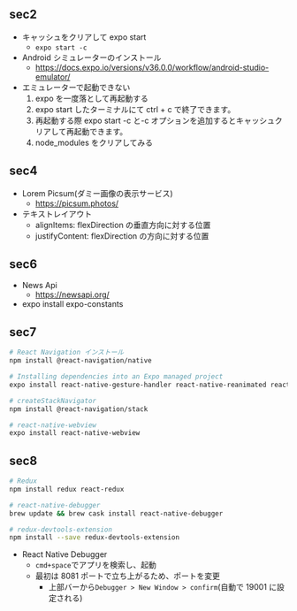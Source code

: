 ## sec2

- キャッシュをクリアして expo start
  - `expo start -c`
- Android シミュレーターのインストール
  - https://docs.expo.io/versions/v36.0.0/workflow/android-studio-emulator/
- エミュレーターで起動できない
  1. expo を一度落として再起動する
  2. expo start したターミナルにて ctrl + c で終了できます。
  3. 再起動する際 expo start -c と-c オプションを追加するとキャッシュクリアして再起動できます。
  4. node_modules をクリアしてみる

## sec4

- Lorem Picsum(ダミー画像の表示サービス)
  - https://picsum.photos/
- テキストレイアウト
  - alignItems: flexDirection の垂直方向に対する位置
  - justifyContent: flexDirection の方向に対する位置

## sec6

- News Api
  - https://newsapi.org/
- expo install expo-constants

## sec7

```sh
# React Navigation インストール
npm install @react-navigation/native

# Installing dependencies into an Expo managed project
expo install react-native-gesture-handler react-native-reanimated react-native-screens react-native-safe-area-context @react-native-community/masked-view

# createStackNavigator
npm install @react-navigation/stack

# react-native-webview
expo install react-native-webview
```

## sec8

```sh
# Redux
npm install redux react-redux

# react-native-debugger
brew update && brew cask install react-native-debugger

# redux-devtools-extension
npm install --save redux-devtools-extension
```

- React Native Debugger
  - `cmd+space`でアプリを検索し、起動
  - 最初は 8081 ポートで立ち上がるため、ポートを変更
    - 上部バーから`Debugger > New Window > confirm`(自動で 19001 に設定される)
